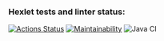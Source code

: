 ### Hexlet tests and linter status:
[![Actions Status](https://github.com/dariazem25/java-project-lvl1/workflows/hexlet-check/badge.svg)](https://github.com/dariazem25/java-project-lvl1/actions)
[![Maintainability](https://api.codeclimate.com/v1/badges/a99a88d28ad37a79dbf6/maintainability)](https://codeclimate.com/github/codeclimate/codeclimate/maintainability)
![Java CI](https://github.com/dariazem25/java-project-lvl1/workflows/main.yml/badge.svg)